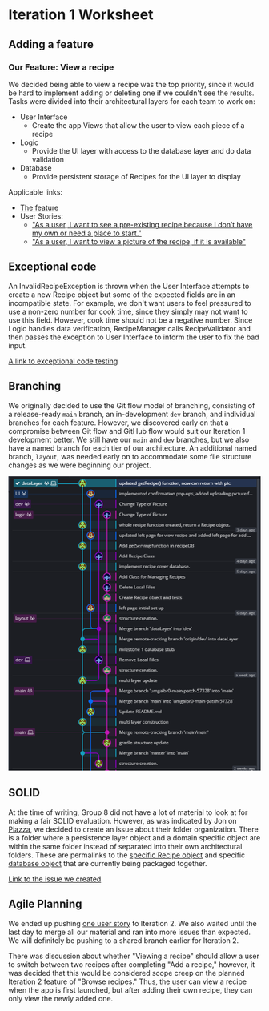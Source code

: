 Iteration 1 Worksheet
=====================

Adding a feature
-----------------

### Our Feature: View a recipe

We decided being able to view a recipe was the top priority, since it would be hard to implement adding or deleting one if we couldn't see the results. Tasks were divided into their architectural layers for each team to work on:

- User Interface
  - Create the app Views that allow the user to view each piece of a recipe
- Logic
  - Provide the UI layer with access to the database layer and do data validation
- Database
  - Provide persistent storage of Recipes for the UI layer to display

Applicable links:
- [The feature](https://code.cs.umanitoba.ca/winter-2022-a02/group-7/digital-cookbook/-/issues/1)
- User Stories:
  - ["As a user, I want to see a pre-existing recipe because I don’t have my own or need a place to start."](https://code.cs.umanitoba.ca/winter-2022-a02/group-7/digital-cookbook/-/issues/13)
  - ["As a user, I want to view a picture of the recipe, if it is available"](https://code.cs.umanitoba.ca/winter-2022-a02/group-7/digital-cookbook/-/issues/14)


Exceptional code
----------------

An InvalidRecipeException is thrown when the User Interface attempts to create a new Recipe object but some of the expected fields are in an incompatible state. For example, we don't want users to feel pressured to use a non-zero number for cook time, since they simply may not want to use this field. However, cook time should not be a negative number. Since Logic handles data verification, RecipeManager calls RecipeValidator and then passes the exception to User Interface to inform the user to fix the bad input.

[A link to exceptional code testing](https://code.cs.umanitoba.ca/winter-2022-a02/group-7/digital-cookbook/-/blob/cc65e4cba27eac0e9bb9c06808eea625938ae8c1/app/src/test/java/comp3350/recip_e/tests/logic/RecipeManagerTest.java)


Branching
----------

We originally decided to use the Git flow model of branching, consisting of a release-ready ```main``` branch, an in-development ```dev``` branch, and individual branches for each feature. However, we discovered early on that a compromise between Git flow and GitHub flow would suit our Iteration 1 development better. We still have our ```main``` and ```dev``` branches, but we also have a named branch for each tier of our architecture. An additional named branch, ```layout```, was needed early on to accommodate some file structure changes as we were beginning our project.

![Group 7 branching model](/images/branching.png)


SOLID
-----

At the time of writing, Group 8 did not have a lot of material to look at for making a fair SOLID evaluation. However, as was indicated by Jon on [Piazza](https://piazza.com/class/kymiwbgj51b4r8?cid=41), we decided to create an issue about their folder organization. There is a folder where a persistence layer object and a domain specific object are within the same folder instead of separated into their own architectural folders. These are permalinks to the [specific Recipe object](https://code.cs.umanitoba.ca/winter-2022-a02/group-8/recipe-app/-/blob/41f84eace8ff5461a7ad42837a0dc4d492e3b096/Database/src/Recipe.java) and specific [database object](https://code.cs.umanitoba.ca/winter-2022-a02/group-8/recipe-app/-/blob/41f84eace8ff5461a7ad42837a0dc4d492e3b096/Database/src/Database.java) that are currently being packaged together.

[Link to the issue we created](https://code.cs.umanitoba.ca/winter-2022-a02/group-8/recipe-app/-/issues/19)


Agile Planning
--------------

We ended up pushing [one user story](https://code.cs.umanitoba.ca/winter-2022-a02/group-7/digital-cookbook/-/issues/15) to Iteration 2. We also waited until the last day to merge all our material and ran into more issues than expected. We will definitely be pushing to a shared branch earlier for Iteration 2.

There was discussion about whether "Viewing a recipe" should allow a user to switch between two recipes after completing "Add a recipe," however, it was decided that this would be considered scope creep on the planned Iteration 2 feature of "Browse recipes." Thus, the user can view a recipe when the app is first launched, but after adding their own recipe, they can only view the newly added one.
